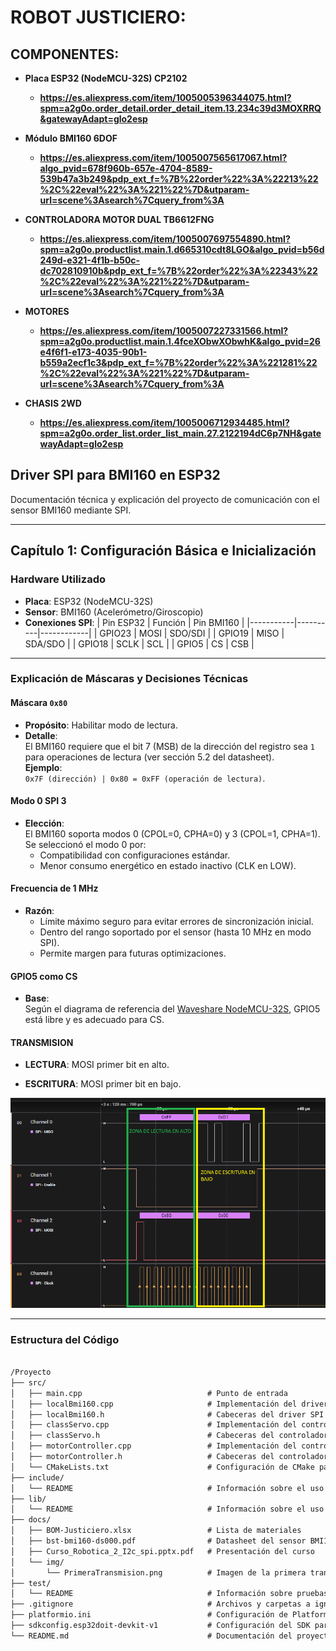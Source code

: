 
# ROBOT JUSTICIERO:

## COMPONENTES:
  - **Placa ESP32 (NodeMCU-32S) CP2102**
    - **https://es.aliexpress.com/item/1005005396344075.html?spm=a2g0o.order_detail.order_detail_item.13.234c39d3MOXRRQ&gatewayAdapt=glo2esp**

  - **Módulo BMI160 6DOF**
    - **https://es.aliexpress.com/item/1005007565617067.html?algo_pvid=678f960b-657e-4704-8589-539b47a3b249&pdp_ext_f=%7B%22order%22%3A%22213%22%2C%22eval%22%3A%221%22%7D&utparam-url=scene%3Asearch%7Cquery_from%3A**

  - **CONTROLADORA MOTOR DUAL TB6612FNG**
    - **https://es.aliexpress.com/item/1005007697554890.html?spm=a2g0o.productlist.main.1.d665310cdt8LGO&algo_pvid=b56d249d-e321-4f1b-b50c-dc702810910b&pdp_ext_f=%7B%22order%22%3A%22343%22%2C%22eval%22%3A%221%22%7D&utparam-url=scene%3Asearch%7Cquery_from%3A**

  - **MOTORES**
    - **https://es.aliexpress.com/item/1005007227331566.html?spm=a2g0o.productlist.main.1.4fceXObwXObwhK&algo_pvid=26e4f6f1-e173-4035-90b1-b559a2ecf1c3&pdp_ext_f=%7B%22order%22%3A%221281%22%2C%22eval%22%3A%221%22%7D&utparam-url=scene%3Asearch%7Cquery_from%3A**

  - **CHASIS 2WD**
    - **https://es.aliexpress.com/item/1005006712934485.html?spm=a2g0o.order_list.order_list_main.27.2122194dC6p7NH&gatewayAdapt=glo2esp**
  



## Driver SPI para BMI160 en ESP32
Documentación técnica y explicación del proyecto de comunicación con el sensor BMI160 mediante SPI.

---

## Capítulo 1: Configuración Básica e Inicialización

### Hardware Utilizado
- **Placa**: ESP32 (NodeMCU-32S)
- **Sensor**: BMI160 (Acelerómetro/Giroscopio)
- **Conexiones SPI**:
  | Pin ESP32 | Función  | Pin BMI160 |
  |-----------|----------|------------|
  | GPIO23    | MOSI     | SDO/SDI    |
  | GPIO19    | MISO     | SDA/SDO    |
  | GPIO18    | SCLK     | SCL        |
  | GPIO5     | CS       | CSB        |

---

### Explicación de Máscaras y Decisiones Técnicas

#### **Máscara `0x80`**
- **Propósito**: Habilitar modo de lectura.
- **Detalle**:  
  El BMI160 requiere que el bit 7 (MSB) de la dirección del registro sea `1` para operaciones de lectura (ver sección 5.2 del datasheet).  
  **Ejemplo**:  
  `0x7F (dirección) | 0x80 = 0xFF (operación de lectura)`.

#### **Modo 0 SPI 3**
- **Elección**:  
  El BMI160 soporta modos 0 (CPOL=0, CPHA=0) y 3 (CPOL=1, CPHA=1).  
  Se seleccionó el modo 0 por:
  - Compatibilidad con configuraciones estándar.
  - Menor consumo energético en estado inactivo (CLK en LOW).

#### **Frecuencia de 1 MHz**
- **Razón**:  
  - Límite máximo seguro para evitar errores de sincronización inicial.
  - Dentro del rango soportado por el sensor (hasta 10 MHz en modo SPI).
  - Permite margen para futuras optimizaciones.

#### **GPIO5 como CS**
- **Base**:  
  Según el diagrama de referencia del [Waveshare NodeMCU-32S](https://www.waveshare.com/img/devkit/accBoard/NodeMCU-32S/NodeMCU-32S-details-3.jpg), GPIO5 está libre y es adecuado para CS.


#### **TRANSMISION**
- **LECTURA**:
  MOSI primer bit en alto.

- **ESCRITURA**:
  MOSI primer bit en bajo.


![Primera transmisión Lectura y Escritura](docs/img/PrimeraTransmision.png)




---

### Estructura del Código
```txt

/Proyecto
├── src/
│   ├── main.cpp                            # Punto de entrada
│   ├── localBmi160.cpp                     # Implementación del driver SPI del BMI160
│   ├── localBmi160.h                       # Cabeceras del driver SPI del BMI160
│   ├── classServo.cpp                      # Implementación del controlador del servo
│   ├── classServo.h                        # Cabeceras del controlador del servo
│   ├── motorController.cpp                 # Implementación del controlador del motor
│   ├── motorController.h                   # Cabeceras del controlador del motor
│   └── CMakeLists.txt                      # Configuración de CMake para el proyecto
├── include/
│   └── README                              # Información sobre el uso de archivos de cabecera
├── lib/
│   └── README                              # Información sobre el uso de bibliotecas privadas
├── docs/
│   ├── BOM-Justiciero.xlsx                 # Lista de materiales
│   ├── bst-bmi160-ds000.pdf                # Datasheet del sensor BMI160
│   ├── Curso_Robotica_2_I2c_spi.pptx.pdf   # Presentación del curso
│   └── img/
│       └── PrimeraTransmision.png          # Imagen de la primera transmisión
├── test/
│   └── README                              # Información sobre pruebas unitarias
├── .gitignore                              # Archivos y carpetas a ignorar por Git
├── platformio.ini                          # Configuración de PlatformIO
├── sdkconfig.esp32doit-devkit-v1           # Configuración del SDK para ESP32
└── README.md                               # Documentación del proyecto
```
